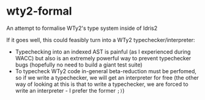 # wty2-formal
An attempt to formalise WTy2's type system inside of Idris2

If it goes well, this could feasibly turn into a WTy2 typechecker/interpreter:
- Typechecking into an indexed AST is painful (as I experienced during WACC) but also is an extremely powerful way to prevent typechecker bugs (hopefully no need to build a giant test suite)
- To typecheck WTy2 code in-general beta-reduction must be perfomed, so if we write a typechecker, we will get an interpreter for free (the other way of looking at this is that to write a typechecker, we are forced to write an interpreter - I prefer the former `;)`)
